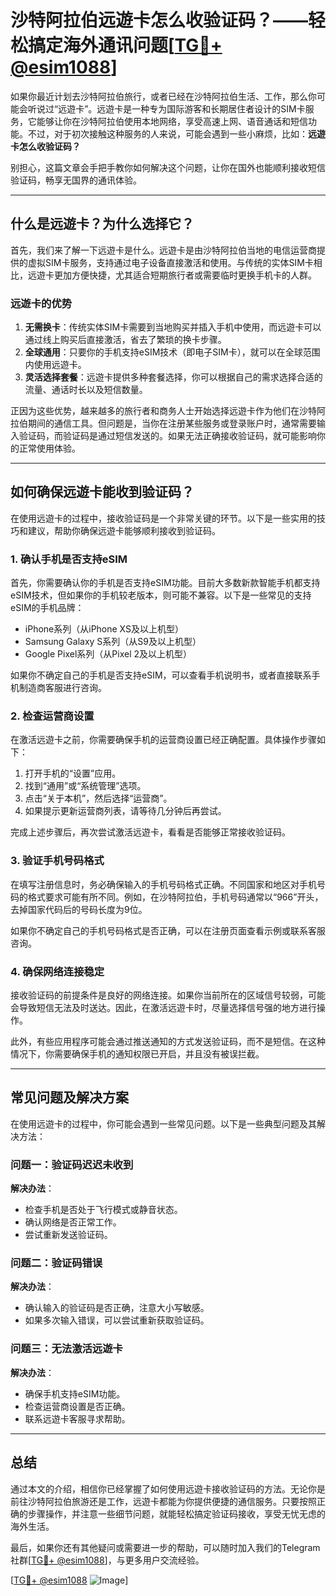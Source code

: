 # 沙特阿拉伯远遊卡怎么收验证码？——轻松搞定海外通讯问题[[TG💪+ @esim1088](https://t.me/s/esim1088)]

如果你最近计划去沙特阿拉伯旅行，或者已经在沙特阿拉伯生活、工作，那么你可能会听说过“远遊卡”。远遊卡是一种专为国际游客和长期居住者设计的SIM卡服务，它能够让你在沙特阿拉伯使用本地网络，享受高速上网、语音通话和短信功能。不过，对于初次接触这种服务的人来说，可能会遇到一些小麻烦，比如：**远遊卡怎么收验证码？**

别担心，这篇文章会手把手教你如何解决这个问题，让你在国外也能顺利接收短信验证码，畅享无国界的通讯体验。

---

## 什么是远遊卡？为什么选择它？

首先，我们来了解一下远遊卡是什么。远遊卡是由沙特阿拉伯当地的电信运营商提供的虚拟SIM卡服务，支持通过电子设备直接激活和使用。与传统的实体SIM卡相比，远遊卡更加方便快捷，尤其适合短期旅行者或需要临时更换手机卡的人群。

### 远遊卡的优势

1. **无需换卡**：传统实体SIM卡需要到当地购买并插入手机中使用，而远遊卡可以通过线上购买后直接激活，省去了繁琐的换卡步骤。
2. **全球通用**：只要你的手机支持eSIM技术（即电子SIM卡），就可以在全球范围内使用远遊卡。
3. **灵活选择套餐**：远遊卡提供多种套餐选择，你可以根据自己的需求选择合适的流量、通话时长以及短信数量。

正因为这些优势，越来越多的旅行者和商务人士开始选择远遊卡作为他们在沙特阿拉伯期间的通信工具。但问题是，当你在注册某些服务或登录账户时，通常需要输入验证码，而验证码是通过短信发送的。如果无法正确接收验证码，就可能影响你的正常使用体验。

---

## 如何确保远遊卡能收到验证码？

在使用远遊卡的过程中，接收验证码是一个非常关键的环节。以下是一些实用的技巧和建议，帮助你确保远遊卡能够顺利接收到验证码。

### 1. 确认手机是否支持eSIM

首先，你需要确认你的手机是否支持eSIM功能。目前大多数新款智能手机都支持eSIM技术，但如果你的手机较老版本，则可能不兼容。以下是一些常见的支持eSIM的手机品牌：

- iPhone系列（从iPhone XS及以上机型）
- Samsung Galaxy S系列（从S9及以上机型）
- Google Pixel系列（从Pixel 2及以上机型）

如果你不确定自己的手机是否支持eSIM，可以查看手机说明书，或者直接联系手机制造商客服进行咨询。

### 2. 检查运营商设置

在激活远遊卡之前，你需要确保手机的运营商设置已经正确配置。具体操作步骤如下：

1. 打开手机的“设置”应用。
2. 找到“通用”或“系统管理”选项。
3. 点击“关于本机”，然后选择“运营商”。
4. 如果提示更新运营商列表，请等待几分钟后再尝试。

完成上述步骤后，再次尝试激活远遊卡，看看是否能够正常接收验证码。

### 3. 验证手机号码格式

在填写注册信息时，务必确保输入的手机号码格式正确。不同国家和地区对手机号码的格式要求可能有所不同。例如，在沙特阿拉伯，手机号码通常以“966”开头，去掉国家代码后的号码长度为9位。

如果你不确定自己的手机号码格式是否正确，可以在注册页面查看示例或联系客服咨询。

### 4. 确保网络连接稳定

接收验证码的前提条件是良好的网络连接。如果你当前所在的区域信号较弱，可能会导致短信无法及时送达。因此，在激活远遊卡时，尽量选择信号强的地方进行操作。

此外，有些应用程序可能会通过推送通知的方式发送验证码，而不是短信。在这种情况下，你需要确保手机的通知权限已开启，并且没有被误拦截。

---

## 常见问题及解决方案

在使用远遊卡的过程中，你可能会遇到一些常见问题。以下是一些典型问题及其解决方法：

### 问题一：验证码迟迟未收到

**解决办法**：
- 检查手机是否处于飞行模式或静音状态。
- 确认网络是否正常工作。
- 尝试重新发送验证码。

### 问题二：验证码错误

**解决办法**：
- 确认输入的验证码是否正确，注意大小写敏感。
- 如果多次输入错误，可以尝试重新获取验证码。

### 问题三：无法激活远遊卡

**解决办法**：
- 确保手机支持eSIM功能。
- 检查运营商设置是否正确。
- 联系远遊卡客服寻求帮助。

---

## 总结

通过本文的介绍，相信你已经掌握了如何使用远遊卡接收验证码的方法。无论你是前往沙特阿拉伯旅游还是工作，远遊卡都能为你提供便捷的通信服务。只要按照正确的步骤操作，并注意一些细节问题，就能轻松搞定验证码接收，享受无忧无虑的海外生活。

最后，如果你还有其他疑问或需要进一步的帮助，可以随时加入我们的Telegram社群[[TG💪+ @esim1088](https://t.me/s/esim1088)]，与更多用户交流经验。

[[TG💪+ @esim1088](https://t.me/s/esim1088) ![Image](https://i.postimg.cc/4NQfJmqS/Snipaste-2025-05-13-00-14-12.png)]